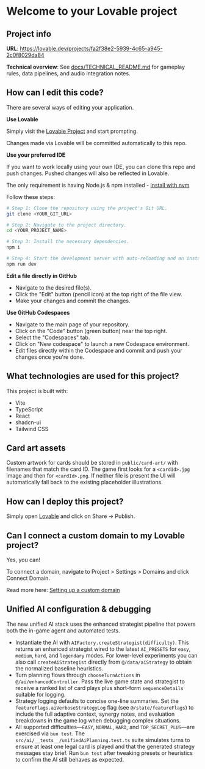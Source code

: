 # Welcome to your Lovable project

## Project info

**URL**: https://lovable.dev/projects/fa2f38e2-5939-4c65-a945-2c0f8029da84

**Technical overview**: See [docs/TECHNICAL_README.md](docs/TECHNICAL_README.md) for gameplay rules, data pipelines, and audio integration notes.

## How can I edit this code?

There are several ways of editing your application.

**Use Lovable**

Simply visit the [Lovable Project](https://lovable.dev/projects/fa2f38e2-5939-4c65-a945-2c0f8029da84) and start prompting.

Changes made via Lovable will be committed automatically to this repo.

**Use your preferred IDE**

If you want to work locally using your own IDE, you can clone this repo and push changes. Pushed changes will also be reflected in Lovable.

The only requirement is having Node.js & npm installed - [install with nvm](https://github.com/nvm-sh/nvm#installing-and-updating)

Follow these steps:

```sh
# Step 1: Clone the repository using the project's Git URL.
git clone <YOUR_GIT_URL>

# Step 2: Navigate to the project directory.
cd <YOUR_PROJECT_NAME>

# Step 3: Install the necessary dependencies.
npm i

# Step 4: Start the development server with auto-reloading and an instant preview.
npm run dev
```

**Edit a file directly in GitHub**

- Navigate to the desired file(s).
- Click the "Edit" button (pencil icon) at the top right of the file view.
- Make your changes and commit the changes.

**Use GitHub Codespaces**

- Navigate to the main page of your repository.
- Click on the "Code" button (green button) near the top right.
- Select the "Codespaces" tab.
- Click on "New codespace" to launch a new Codespace environment.
- Edit files directly within the Codespace and commit and push your changes once you're done.

## What technologies are used for this project?

This project is built with:

- Vite
- TypeScript
- React
- shadcn-ui
- Tailwind CSS

## Card art assets

Custom artwork for cards should be stored in `public/card-art/` with filenames that match the card ID. The game first looks for a
`<cardId>.jpg` image and then for `<cardId>.png`. If neither file is present the UI will automatically fall back to the existing
placeholder illustrations.

## How can I deploy this project?

Simply open [Lovable](https://lovable.dev/projects/fa2f38e2-5939-4c65-a945-2c0f8029da84) and click on Share -> Publish.

## Can I connect a custom domain to my Lovable project?

Yes, you can!

To connect a domain, navigate to Project > Settings > Domains and click Connect Domain.

Read more here: [Setting up a custom domain](https://docs.lovable.dev/tips-tricks/custom-domain#step-by-step-guide)

## Unified AI configuration & debugging

The new unified AI stack uses the enhanced strategist pipeline that powers both the in-game agent and automated tests.

- Instantiate the AI with `AIFactory.createStrategist(difficulty)`. This returns an enhanced strategist wired to the latest `AI_PRESETS` for `easy`, `medium`, `hard`, and `legendary` modes. For lower-level experiments you can also call `createAiStrategist` directly from `@/data/aiStrategy` to obtain the normalized baseline heuristics.
- Turn planning flows through `chooseTurnActions` in `@/ai/enhancedController`. Pass the live game state and strategist to receive a ranked list of card plays plus short-form `sequenceDetails` suitable for logging.
- Strategy logging defaults to concise one-line summaries. Set the `featureFlags.aiVerboseStrategyLog` flag (see `@/state/featureFlags`) to include the full adaptive context, synergy notes, and evaluation breakdowns in the game log when debugging complex situations.
- All supported difficulties—`EASY`, `NORMAL`, `HARD`, and `TOP_SECRET_PLUS`—are exercised via `bun test`. The `src/ai/__tests__/unifiedAiPlanning.test.ts` suite simulates turns to ensure at least one legal card is played and that the generated strategy messages stay brief. Run `bun test` after tweaking presets or heuristics to confirm the AI still behaves as expected.
